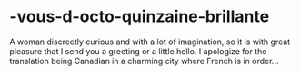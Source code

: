 # -vous-d-octo-quinzaine-brillante
A woman discreetly curious and with a lot of imagination, so it is with great pleasure that I send you a greeting or a little hello. I apologize for the translation being Canadian in a charming city where French is in order...
